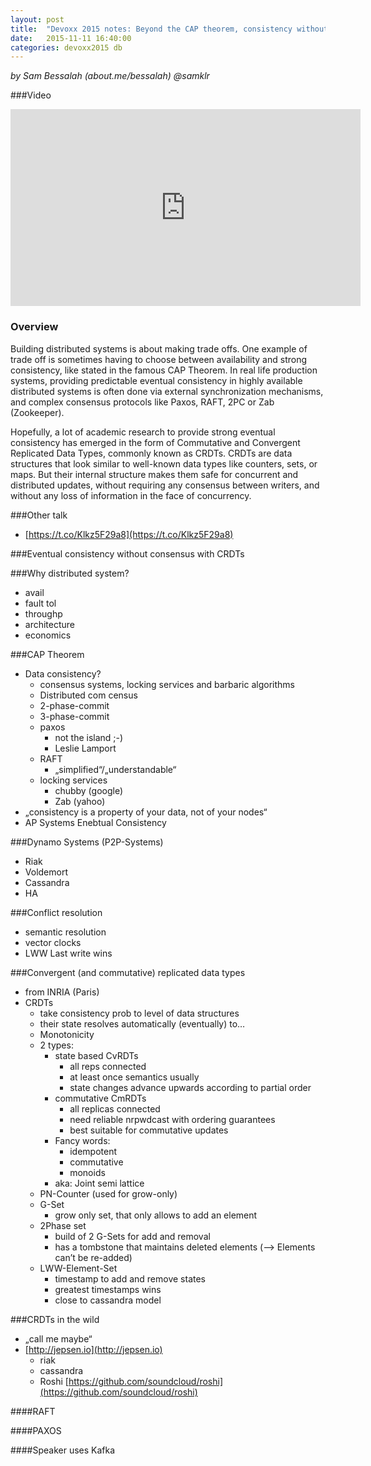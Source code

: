 ```yaml
---
layout: post
title:  "Devoxx 2015 notes: Beyond the CAP theorem, consistency without consensus with CRDTs"
date:   2015-11-11 16:40:00
categories: devoxx2015 db
---
```


*by Sam Bessalah (about.me/bessalah) @samklr*

###Video
<iframe width="560" height="315" src="https://www.youtube.com/embed/d8GJMyIGhLw" frameborder="0" allowfullscreen></iframe>

### Overview
Building distributed systems is about making trade offs. One example of trade off is sometimes having to choose between availability and strong consistency, like stated in the famous CAP Theorem. In real life production systems, providing predictable eventual consistency in highly available distributed systems is often done via external synchronization mechanisms, and complex consensus protocols like Paxos, RAFT, 2PC or Zab (Zookeeper).

Hopefully, a lot of academic research to provide strong eventual consistency has emerged in the form of Commutative and Convergent Replicated Data Types, commonly known as CRDTs. CRDTs are data structures that look similar to well-known data types like counters, sets, or maps. But their internal structure makes them safe for concurrent and distributed updates, without requiring any consensus between writers, and without any loss of information in the face of concurrency.

###Other talk
- [https://t.co/Klkz5F29a8](https://t.co/Klkz5F29a8)

###Eventual consistency without consensus with CRDTs

###Why distributed system?
- avail
- fault tol
- throughp
- architecture
- economics

###CAP Theorem
- Data consistency?
    - consensus systems, locking services and barbaric algorithms
    - Distributed com census
    - 2-phase-commit
    - 3-phase-commit
    - paxos
        - not the island ;-)
        - Leslie Lamport
    - RAFT
        - „simplified“/„understandable“
    - locking services
        - chubby (google)
        - Zab (yahoo)
- „consistency is a property of your data, not of your nodes“
- AP Systems Enebtual Consistency

###Dynamo Systems (P2P-Systems)
- Riak
- Voldemort
- Cassandra
- HA

###Conflict resolution
- semantic resolution
- vector clocks
- LWW Last write wins

###Convergent (and commutative) replicated data types
- from INRIA (Paris)
- CRDTs
    - take consistency prob to level of data structures
    - their state resolves automatically (eventually) to…
    - Monotonicity
    - 2 types:
        - state based CvRDTs
            - all reps connected
            - at least once semantics usually
            - state changes advance upwards according to partial order
        - commutative CmRDTs
            - all replicas connected
            - need reliable nrpwdcast with ordering guarantees
            - best suitable for commutative updates
        - Fancy words:
            - idempotent
            - commutative
            - monoids
        - aka: Joint semi lattice
    - PN-Counter (used for grow-only)
    - G-Set
        - grow only set, that only allows to add an element
    - 2Phase set
        - build of 2 G-Sets for add and removal
        - has a tombstone that maintains deleted elements (—> Elements can’t be re-added)
    - LWW-Element-Set
        - timestamp to add and remove states
        - greatest timestamps wins
        - close to cassandra model

###CRDTs in the wild
- „call me maybe“
- [http://jepsen.io](http://jepsen.io)
    - riak
    - cassandra
    - Roshi [https://github.com/soundcloud/roshi](https://github.com/soundcloud/roshi)

####RAFT

####PAXOS

####Speaker uses Kafka

